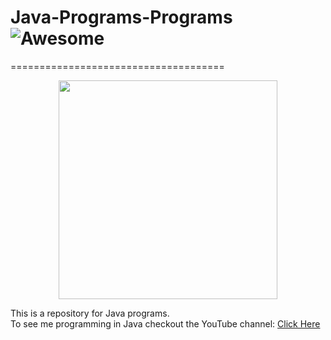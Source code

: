 
# Java-Programs-Programs  ![Awesome](https://cdn.rawgit.com/sindresorhus/awesome/d7305f38d29fed78fa85652e3a63e154dd8e8829/media/badge.svg)
=====================================
<p align="center">
  <img src="http://www.coreprogrammers.com/wp-content/uploads/2013/05/java_logo1.png" width="350"/>
</p>
This is a repository for Java programs. <br>
To see me programming in Java checkout the YouTube channel: <a target="_blank" href="https://www.youtube.com/channel/UCbmb5IoBtHZTpYZCDBOC1CA">Click Here</a>
